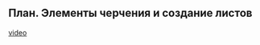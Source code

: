 ## План. Элементы черчения и создание листов

[video](https://player.softculture.cc/embed/online/DIK/DIK_1.1.11_L5-20_Layout._Masterplan.Plan)